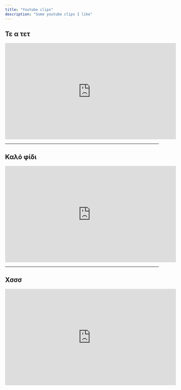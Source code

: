```yaml
---
title: "Youtube clips"
description: "Some youtube clips I like"
---
```


## Τε α τετ

<iframe width="560" height="315" src="https://www.youtube.com/embed/tQ5D0qzdtfE?clip=UgkxMext6pco-jxsjnpTd-zKddo_Z3-uytQ5&amp;clipt=EKiAQRiwp0E" title="YouTube video player" frameborder="0" allow="accelerometer; autoplay; clipboard-write; encrypted-media; gyroscope; picture-in-picture; web-share" allowfullscreen></iframe>

<hr />

## Καλό φίδι

<iframe width="560" height="315" src="https://www.youtube.com/embed/afZgNFQ-BZg?clip=Ugkx8hAUiEaIGBZ0g4hle1kqx3nKCE_6CxIY&amp;clipt=EKi9Axjo-wM" title="YouTube video player" frameborder="0" allow="accelerometer; autoplay; clipboard-write; encrypted-media; gyroscope; picture-in-picture; web-share" allowfullscreen></iframe>

<hr />

## Χσσσ

<iframe width="560" height="315" src="https://www.youtube.com/embed/afZgNFQ-BZg?clip=Ugkxb-T6CTdAfxCsp_w9JUuyZRG1buDoAOhH&amp;clipt=EMjWBRi4hQY" title="YouTube video player" frameborder="0" allow="accelerometer; autoplay; clipboard-write; encrypted-media; gyroscope; picture-in-picture; web-share" allowfullscreen></iframe>